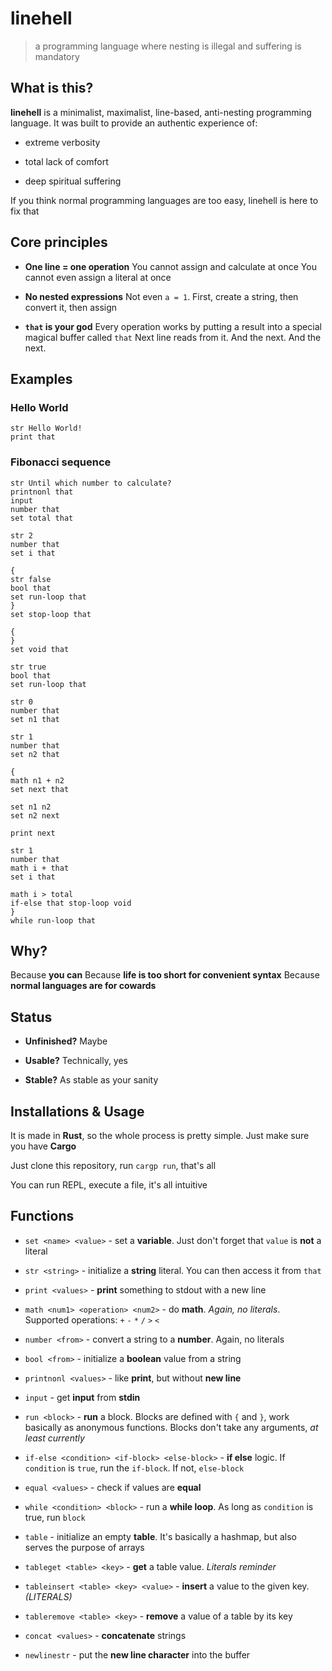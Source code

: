 # linehell

> a programming language where nesting is illegal and suffering is mandatory

## What is this?

**linehell** is a minimalist, maximalist, line-based, anti-nesting programming language.
It was built to provide an authentic experience of:

- extreme verbosity

- total lack of comfort

- deep spiritual suffering

If you think normal programming languages are too easy, linehell is here to fix that

## Core principles

- **One line = one operation**
You cannot assign and calculate at once
You cannot even assign a literal at once

- **No nested expressions**
Not even `a = 1`. First, create a string, then convert it, then assign

- **`that` is your god**
Every operation works by putting a result into a special magical buffer called `that`
Next line reads from it. And the next. And the next.

## Examples

### Hello World

```linehell
str Hello World!
print that
```

### Fibonacci sequence

```linehell
str Until which number to calculate? 
printnonl that
input
number that
set total that

str 2
number that
set i that

{
str false
bool that
set run-loop that
}
set stop-loop that

{
}
set void that

str true
bool that
set run-loop that

str 0
number that
set n1 that

str 1
number that
set n2 that

{
math n1 + n2
set next that

set n1 n2
set n2 next

print next

str 1
number that
math i + that
set i that

math i > total
if-else that stop-loop void
}
while run-loop that
```

## Why?

Because **you can**
Because **life is too short for convenient syntax**
Because **normal languages are for cowards**

## Status

- **Unfinished?** Maybe

- **Usable?** Technically, yes

- **Stable?** As stable as your sanity

## Installations & Usage

It is made in **Rust**, so the whole process is pretty simple. Just make sure you have **Cargo**

Just clone this repository, run `cargp run`, that's all

You can run REPL, execute a file, it's all intuitive

## Functions

- `set <name> <value>` - set a **variable**. Just don't forget that `value` is **not** a literal

- `str <string>` - initialize a **string** literal. You can then access it from `that`

- `print <values>` - **print** something to stdout with a new line

- `math <num1> <operation> <num2>` - do **math**. *Again, no literals*. Supported operations: `+` `-` `*` `/` `>` `<`

- `number <from>` - convert a string to a **number**. Again, no literals

- `bool <from>` - initialize a **boolean** value from a string

- `printnonl <values>` - like **print**, but without **new line**

- `input` - get **input** from **stdin**

- `run <block>` - **run** a block. Blocks are defined with `{` and `}`, work basically as anonymous functions. Blocks don't take any arguments, *at least currently*

- `if-else <condition> <if-block> <else-block>` - **if else** logic. If `condition` is `true`, run the `if-block`. If not, `else-block`

- `equal <values>` - check if values are **equal**

- `while <condition> <block>` - run a **while loop**. As long as `condition` is true, run `block`

- `table` - initialize an empty **table**. It's basically a hashmap, but also serves the purpose of arrays

- `tableget <table> <key>` - **get** a table value. *Literals reminder*

- `tableinsert <table> <key> <value>` - **insert** a value to the given key. *(LITERALS)*

- `tableremove <table> <key>` - **remove** a value of a table by its key

- `concat <values>` - **concatenate** strings

- `newlinestr` - put the **new line character** into the buffer
